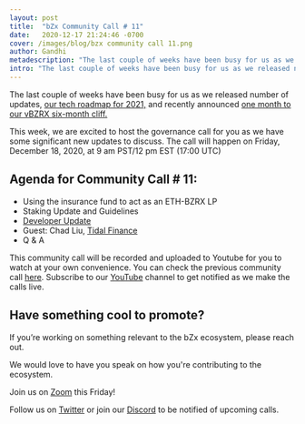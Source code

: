 ```yaml
---
layout: post
title:  "bZx Community Call # 11"
date:   2020-12-17 21:24:46 -0700
cover: /images/blog/bzx community call 11.png
author: Gandhi
metadescription: "The last couple of weeks have been busy for us as we released number of updates, our roadmap, and recently announced one month to our vBZRX six-month cliff"
intro: "The last couple of weeks have been busy for us as we released number of updates, our roadmap, and recently announced one month to our vBZRX six-month cliff"
---
```


The last couple of weeks have been busy for us as we released number of updates, [our tech roadmap for 2021,](https://bzx.network/blog/roadmap-2021) and recently announced [one month to our vBZRX six-month cliff.](https://bzx.network/blog/an-update-on-vbzrx-holdings)

This week, we are excited to host the governance call for you as we have some significant new updates to discuss. The call will happen on Friday, December 18, 2020, at 9 am PST/12 pm EST (17:00 UTC)

## Agenda for Community Call # 11:

- Using the insurance fund to act as an ETH-BZRX LP
- Staking Update and Guidelines
- [Developer Update](https://bzx.network/blog/dev-update-4)
- Guest: Chad Liu, [Tidal Finance](https://tidal.finance/)
- Q & A



This community call will be recorded and uploaded to Youtube for you to watch at your own convenience. You can check the previous community call [here](https://youtu.be/ugfKn5Bu9IU). Subscribe to our [YouTube](https://www.youtube.com/channel/UCc9PZUDy2IMs5j0DcOq3egQ) channel to get notified as we make the calls live.





## Have something cool to promote?

If you’re working on something relevant to the bZx ecosystem, please reach out.

We would love to have you speak on how you're contributing to the ecosystem.

Join us on [Zoom](https://zoom.us/j/97332777369) this Friday!

Follow us on [Twitter](https://twitter.com/bzxHQ) or join our [Discord](https://bzx.network/discord) to be notified of upcoming calls.

